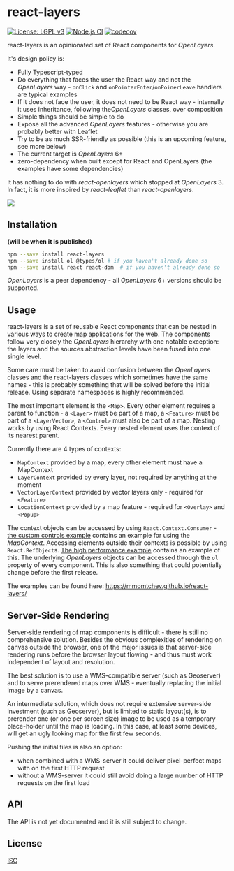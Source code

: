 # react-layers

[![License: LGPL v3](https://img.shields.io/github/license/mmomtchev/react-layers)](https://github.com/mmomtchev/react-layers/blob/master/LICENSE)
[![Node.js CI](https://github.com/mmomtchev/react-layers/workflows/Node.js%20CI/badge.svg)](https://github.com/mmomtchev/react-layers/actions?query=workflow%3A%22Node.js+CI%22)
[![codecov](https://codecov.io/gh/mmomtchev/react-layers/branch/master/graph/badge.svg)](https://codecov.io/gh/mmomtchev/react-layers)


react-layers is an opinionated set of React components for *OpenLayers*.

It's design policy is:
* Fully Typescript-typed
* Do everything that faces the user the React way and not the *OpenLayers* way - `onClick` and `onPointerEnter`/`onPoinerLeave` handlers are typical examples
* If it does not face the user, it does not need to be React way - internally it uses inheritance, following the*OpenLayers* classes, over composition
* Simple things should be simple to do
* Expose all the advanced *OpenLayers* features - otherwise you are probably better with Leaflet
* Try to be as much SSR-friendly as possible (this is an upcoming feature, see more below)
* The current target is *OpenLayers* 6+
* zero-dependency when built except for React and OpenLayers (the examples have some dependencies)

It has nothing to do with *react-openlayers* which stopped at *OpenLayers* 3. In fact, it is more inspired by *react-leaflet* than *react-openlayers*.

![](https://media.tenor.com/images/917f26746c6d0fb761751d1c598cca8b/tenor.png)

## Installation

**(will be when it is published)**
```bash
npm --save install react-layers
npm --save install ol @types/ol # if you haven't already done so
npm --save install react react-dom  # if you haven't already done so
```

*OpenLayers* is a peer dependency - all *OpenLayers* 6+ versions should be supported.

## Usage

react-layers is a set of reusable React components that can be nested in various ways to create map applications for the web.
The components follow very closely the *OpenLayers* hierarchy with one notable exception: the layers and the sources abstraction levels have been fused into one single level.

Some care must be taken to avoid confusion between the *OpenLayers* classes and the react-layers classes which sometimes have the same names - this is probably something that will be solved before the initial release. Using separate namespaces is highly recommended.

The most important element is the `<Map>`. Every other element requires a parent to function - a `<Layer>` must be part of a map, a `<Feature>` must be part of a `<LayerVector>`, a `<Control>` must also be part of a map. Nesting works by using React Contexts. Every nested element uses the context of its nearest parent.

Currently there are 4 types of contexts:
* `MapContext` provided by a map, every other element must have a MapContext
* `LayerContext` provided by every layer, not required by anything at the moment
* `VectorLayerContext` provided by vector layers only - required for `<Feature>`
* `LocationContext` provided by a map feature - required for `<Overlay>` and `<Popup>`

The context objects can be accessed by using  `React.Context.Consumer` - [the custom controls example](https://mmomtchev.github.io/react-layers/#/controls) contains an example for using the *MapContext*. Accessing elements outside their contexts is possible by using `React.RefObject`s. [The high performance example](https://mmomtchev.github.io/react-layers/#/igc) contains an example of this. The underlying *OpenLayers* objects can be accessed through the `ol` property of every component. This is also something that could potentially change before the first release.

The examples can be found here:
<https://mmomtchev.github.io/react-layers/>

## Server-Side Rendering

Server-side rendering of map components is difficult - there is still no comprehensive solution. Besides the obvious complexities of rendering on canvas outside the browser, one of the major issues is that server-side rendering runs before the browser layout flowing - and thus must work independent of layout and resolution.

The best solution is to use a WMS-compatible server (such as Geoserver) and to serve prerendered maps over WMS - eventually replacing the initial image by a canvas.

An intermediate solution, which does not require extensive server-side investment (such as Geoserver), but is limited to static layout(s), is to prerender one (or one per screen size) image to be used as a temporary place-holder until the map is loading. In this case, at least some devices, will get an ugly looking map for the first few seconds.

Pushing the initial tiles is also an option:
* when combined with a WMS-server it could deliver pixel-perfect maps with on the first HTTP request
* without a WMS-server it could still avoid doing a large number of HTTP requests on the first load

## API

The API is not yet documented and it is still subject to change.

## License
[ISC](https://choosealicense.com/licenses/isc/)
